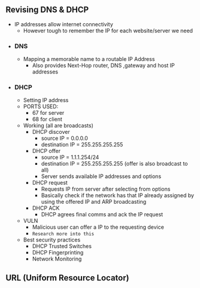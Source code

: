 ## Revising DNS & DHCP
- IP addresses allow internet connectivity
	- However tough to remember the IP for each website/server we need
- ### DNS
	- Mapping a memorable name to a routable IP Address
		- Also provides Next-Hop router, DNS ,gateway and host IP addresses
- ### DHCP
	- Setting IP address
	- PORTS USED:
		- 67 for server
		- 68 for client
	- Working (all are broadcasts)
		- DHCP discover
			- source IP = 0.0.0.0
			- destination IP = 255.255.255.255
		- DHCP offer
			- source IP = 1.1.1.254/24
			- destination IP = 255.255.255.255 (offer is also broadcast to all)
			- Server sends available IP addresses and options
		- DHCP request 
			- Requests IP from server after selecting from options
			- Basically check if the network has that IP already assigned by using the offered IP and ARP broadcasting
		- DHCP ACK
			- DHCP agrees final comms and ack the IP request
	- VULN
		- Malicious user can offer a IP to the requesting device 
		- `Research more into this`
	- Best security practices
		- DHCP Trusted Switches
		- DHCP Fingerprinting
		- Network Monitoring

## URL (Uniform Resource Locator)
